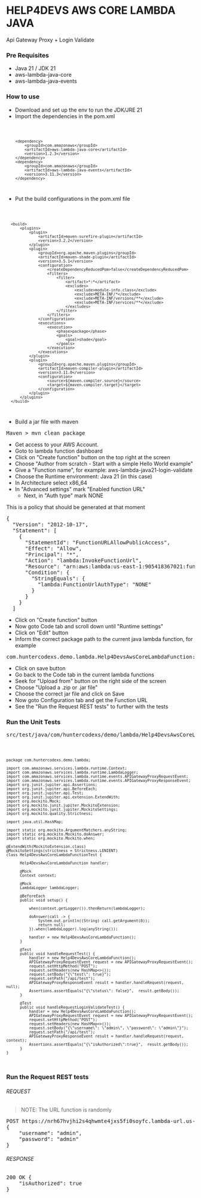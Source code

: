 # HELP4DEVS AWS CORE LAMBDA JAVA
Api Gateway Proxy + Login Validate

### Pre Requisites

- Java 21 / JDK 21
- aws-lambda-java-core
- aws-lambda-java-events

### How to use

- Download and set up the env to run the JDK/JRE 21
- Import the dependencies in the pom.xml

<code>

        <dependency>
            <groupId>com.amazonaws</groupId>
            <artifactId>aws-lambda-java-core</artifactId>
            <version>1.2.3</version>
        </dependency>
        <dependency>
            <groupId>com.amazonaws</groupId>
            <artifactId>aws-lambda-java-events</artifactId>
            <version>3.11.3</version>
        </dependency>

</code>

- Put the build configurations in the pom.xml file

<code>

      <build>
          <plugins>
              <plugin>
                  <artifactId>maven-surefire-plugin</artifactId>
                  <version>3.2.2</version>
              </plugin>
              <plugin>
                  <groupId>org.apache.maven.plugins</groupId>
                  <artifactId>maven-shade-plugin</artifactId>
                  <version>3.5.1</version>
                  <configuration>
                      <createDependencyReducedPom>false</createDependencyReducedPom>
                      <filters>
                          <filter>
                              <artifact>*:*</artifact>
                              <excludes>
                                  <exclude>module-info.class</exclude>
                                  <exclude>META-INF/*</exclude>
                                  <exclude>META-INF/versions/**</exclude>
                                  <exclude>META-INF/services/**</exclude>
                              </excludes>
                          </filter>
                      </filters>
                  </configuration>
                  <executions>
                      <execution>
                          <phase>package</phase>
                          <goals>
                              <goal>shade</goal>
                          </goals>
                      </execution>
                  </executions>
              </plugin>
              <plugin>
                  <groupId>org.apache.maven.plugins</groupId>
                  <artifactId>maven-compiler-plugin</artifactId>
                  <version>3.11.0</version>
                  <configuration>
                      <source>${maven.compiler.source}</source>
                      <target>${maven.compiler.target}</target>
                  </configuration>
              </plugin>
          </plugins>
      </build>

</code>

- Build a jar file with maven

<pre>
Maven > mvn clean package
</pre>

- Get access to your AWS Account.
- Goto to lambda function dashboard
- Click on "Create function" button on the top right at the screen
- Choose "Author from scratch - Start with a simple Hello World example"
- Give a "Function name", for example: aws-lambda-java21-login-validate
- Choose the Runtime environment: Java 21 (in this case)
- In Architecture select x86_64
- In "Advanced settings" mark "Enabled function URL"
    - Next, in "Auth type" mark NONE

This is a policy that should be generated at that moment

<pre>
{
  "Version": "2012-10-17",
  "Statement": [
    {
      "StatementId": "FunctionURLAllowPublicAccess",
      "Effect": "Allow",
      "Principal": "*",
      "Action": "lambda:InvokeFunctionUrl",
      "Resource": "arn:aws:lambda:us-east-1:905418367021:function:aws-lambda-java21-demo",
      "Condition": {
        "StringEquals": {
          "lambda:FunctionUrlAuthType": "NONE"
        }
      }
    }
  ]
</pre>

- Click on "Create function" button
- Now goto Code tab and scroll down until "Runtime settings"
- Click on "Edit" button
- Inform the correct package path to the current java lambda function, for example

<pre>
com.huntercodexs.demo.lambda.Help4DevsAwsCoreLambdaFunction::handleRequest
</pre>

- Click on save button
- Go back to the Code tab in the current lambda functions
- Seek for "Upload from" button on the right side of the screen
- Choose "Upload a .zip or .jar file"
- Choose the correct jar file and click on Save
- Now goto Configuration tab and get the Function URL
- See the "Run the Request REST tests" to further with the tests

### Run the Unit Tests

<pre>
src/test/java/com/huntercodexs/demo/lambda/Help4DevsAwsCoreLambdaFunctionTest.java
</pre>

<code>

    package com.huntercodexs.demo.lambda;
    
    import com.amazonaws.services.lambda.runtime.Context;
    import com.amazonaws.services.lambda.runtime.LambdaLogger;
    import com.amazonaws.services.lambda.runtime.events.APIGatewayProxyRequestEvent;
    import com.amazonaws.services.lambda.runtime.events.APIGatewayProxyResponseEvent;
    import org.junit.jupiter.api.Assertions;
    import org.junit.jupiter.api.BeforeEach;
    import org.junit.jupiter.api.Test;
    import org.junit.jupiter.api.extension.ExtendWith;
    import org.mockito.Mock;
    import org.mockito.junit.jupiter.MockitoExtension;
    import org.mockito.junit.jupiter.MockitoSettings;
    import org.mockito.quality.Strictness;
    
    import java.util.HashMap;
    
    import static org.mockito.ArgumentMatchers.anyString;
    import static org.mockito.Mockito.doAnswer;
    import static org.mockito.Mockito.when;
    
    @ExtendWith(MockitoExtension.class)
    @MockitoSettings(strictness = Strictness.LENIENT)
    class Help4DevsAwsCoreLambdaFunctionTest {
    
          Help4DevsAwsCoreLambdaFunction handler;
      
          @Mock
          Context context;
      
          @Mock
          LambdaLogger lambdaLogger;
      
          @BeforeEach
          public void setup() {
      
              when(context.getLogger()).thenReturn(lambdaLogger);
      
              doAnswer(call -> {
                  System.out.println((String) call.getArgument(0));
                  return null;
              }).when(lambdaLogger).log(anyString());
      
              handler = new Help4DevsAwsCoreLambdaFunction();
          }
      
          @Test
          public void handleRequestTest() {
              handler = new Help4DevsAwsCoreLambdaFunction();
              APIGatewayProxyRequestEvent request = new APIGatewayProxyRequestEvent();
              request.setHttpMethod("POST");
              request.setHeaders(new HashMap<>());
              request.setBody("{\"test\": true}");
              request.setPath("/api/test");
              APIGatewayProxyResponseEvent result = handler.handleRequest(request, null);
              Assertions.assertEquals("{\"status\": false}",  result.getBody());
          }
      
          @Test
          public void handleRequestLoginValidateTest() {
              handler = new Help4DevsAwsCoreLambdaFunction();
              APIGatewayProxyRequestEvent request = new APIGatewayProxyRequestEvent();
              request.setHttpMethod("POST");
              request.setHeaders(new HashMap<>());
              request.setBody("{\"username\": \"admin\", \"password\": \"admin\"}");
              request.setPath("/api/test");
              APIGatewayProxyResponseEvent result = handler.handleRequest(request, context);
              Assertions.assertEquals("{\"isAuthorized\":true}",  result.getBody());
          }
    }

</code>

### Run the Request REST tests

###### REQUEST

> NOTE: The URL function is randomly

<pre>
POST https://nrh67hvjhi2s4qhwmte4jxs5fi0soyfc.lambda-url.us-east-1.on.aws/
{
    "username": "admin",
    "password": "admin"
}
</pre>

###### RESPONSE

<pre>
200 OK {
    "isAuthorized": true
}
</pre>

